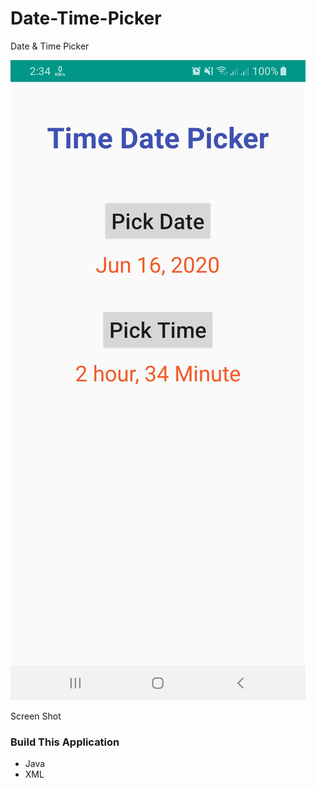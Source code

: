 # Date-Time-Picker
Date &amp; Time Picker

![Number-Picker](/Date_Time_Picker.jpg)

Screen Shot

### Build This Application
* Java
* XML
